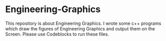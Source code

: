 # Engineering-Graphics
This repository is about Engineering Graphics.
I wrote some c++ programs which draw the figures of Engineering Graphics and output them on the Screen.
Please use Codeblocks to run these files.
